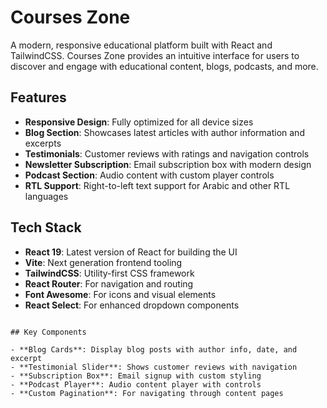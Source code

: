 
# Courses Zone

A modern, responsive educational platform built with React and TailwindCSS. Courses Zone provides an intuitive interface for users to discover and engage with educational content, blogs, podcasts, and more.


## Features

- **Responsive Design**: Fully optimized for all device sizes
- **Blog Section**: Showcases latest articles with author information and excerpts
- **Testimonials**: Customer reviews with ratings and navigation controls
- **Newsletter Subscription**: Email subscription box with modern design
- **Podcast Section**: Audio content with custom player controls
- **RTL Support**: Right-to-left text support for Arabic and other RTL languages

## Tech Stack

- **React 19**: Latest version of React for building the UI
- **Vite**: Next generation frontend tooling
- **TailwindCSS**: Utility-first CSS framework
- **React Router**: For navigation and routing
- **Font Awesome**: For icons and visual elements
- **React Select**: For enhanced dropdown components
```

## Key Components

- **Blog Cards**: Display blog posts with author info, date, and excerpt
- **Testimonial Slider**: Shows customer reviews with navigation
- **Subscription Box**: Email signup with custom styling
- **Podcast Player**: Audio content player with controls
- **Custom Pagination**: For navigating through content pages



